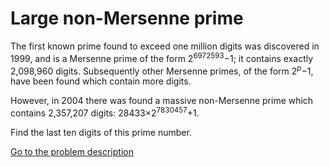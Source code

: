 Large non-Mersenne prime
========================

<p>The first known prime found to exceed one million digits was discovered in 1999, and is a Mersenne prime of the form 2<sup>6972593</sup>&minus;1; it contains exactly 2,098,960 digits. Subsequently other Mersenne primes, of the form 2<sup><i>p</i></sup>&minus;1, have been found which contain more digits.</p>
<p>However, in 2004 there was found a massive non-Mersenne prime which contains 2,357,207 digits: 28433&times;2<sup>7830457</sup>+1.</p>
<p>Find the last ten digits of this prime number.</p>



[Go to the problem description](http://projecteuler.net/problem=97)
